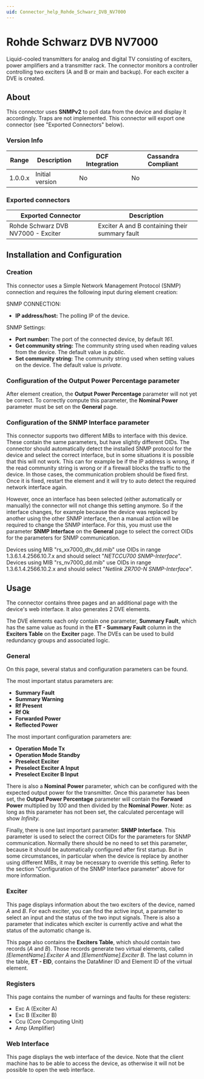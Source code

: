 ```yaml
---
uid: Connector_help_Rohde_Schwarz_DVB_NV7000
---
```


# Rohde Schwarz DVB NV7000

Liquid-cooled transmitters for analog and digital TV consisting of exciters, power amplifiers and a transmitter rack. The connector monitors a controller controlling two exciters (A and B or main and backup). For each exciter a DVE is created.

## About

This connector uses **SNMPv2** to poll data from the device and display it accordingly. Traps are not implemented. This connector will export one connector (see "Exported Connectors" below).

### Version Info

| **Range** | **Description** | **DCF Integration** | **Cassandra Compliant** |
|------------------|-----------------|---------------------|-------------------------|
| 1.0.0.x          | Initial version | No                  | No                      |

### Exported connectors

| **Exported Connector**              | **Description**                                |
|------------------------------------|------------------------------------------------|
| Rohde Schwarz DVB NV7000 - Exciter | Exciter A and B containing their summary fault |

## Installation and Configuration

### Creation

This connector uses a Simple Network Management Protocol (SNMP) connection and requires the following input during element creation:

SNMP CONNECTION:

- **IP address/host:** The polling IP of the device.

SNMP Settings:

- **Port number:** The port of the connected device, by default *161*.
- **Get community string:** The community string used when reading values from the device. The default value is *public*.
- **Set community string:** The community string used when setting values on the device. The default value is *private*.

### Configuration of the Output Power Percentage parameter

After element creation, the **Output Power Percentage** parameter will not yet be correct.
To correctly compute this parameter, the **Nominal Power** parameter must be set on the **General** page.

### Configuration of the SNMP Interface parameter

This connector supports two different MIBs to interface with this device. These contain the same parameters, but have slightly different OIDs. The connector should automatically detect the installed SNMP protocol for the device and select the correct interface, but in some situations it is possible that this will not work. This can for example be if the IP address is wrong, if the read community string is wrong or if a firewall blocks the traffic to the device. In those cases, the communication problem should be fixed first. Once it is fixed, restart the element and it will try to auto detect the required network interface again.

However, once an interface has been selected (either automatically or manually) the connector will not change this setting anymore. So if the interface changes, for example because the device was replaced by another using the other SNMP interface, then a manual action will be required to change the SNMP interface. For this, you must use the parameter **SNMP Interface** on the **General** page to select the correct OIDs for the parameters for SNMP communication.

Devices using MIB "rs_xx7000_dtv_dd.mib" use OIDs in range 1.3.6.1.4.2566.10.7.x and should select "*NETCCU700 SNMP-Interface*".
Devices using MIB "rs_nv7000_dd.mib" use OIDs in range 1.3.6.1.4.2566.10.2.x and should select "*Netlink ZR700-N SNMP-Interface*".

## Usage

The connector contains three pages and an additional page with the device's web interface. It also generates 2 DVE elements.

The DVE elements each only contain one parameter, **Summary Fault**, which has the same value as found in the **ET - Summary Fault** column in the **Exciters Table** on the **Exciter** page. The DVEs can be used to build redundancy groups and associated logic.

### General

On this page, several status and configuration parameters can be found.

The most important status parameters are:

- **Summary Fault**
- **Summary Warning**
- **Rf Present**
- **Rf Ok**
- **Forwarded Power**
- **Reflected Power**

The most important configuration parameters are:

- **Operation Mode Tx**
- **Operation Mode Standby**
- **Preselect Exciter**
- **Preselect Exciter A Input**
- **Preselect Exciter B Input**

There is also a **Nominal** **Power** parameter, which can be configured with the expected output power for the transmitter. Once this parameter has been set, the **Output Power Percentage** parameter will contain the **Forward Power** multiplied by *100* and then divided by the **Nominal Power**.
Note: as long as this parameter has not been set, the calculated percentage will show *Infinity.*

Finally, there is one last important parameter: **SNMP Interface**. This parameter is used to select the correct OIDs for the parameters for SNMP communication.
Normally there should be no need to set this parameter, because it should be automatically configured after first startup. But in some circumstances, in particular when the device is replace by another using different MIBs, it may be necessary to override this setting. Refer to the section "Configuration of the SNMP Interface parameter" above for more information.

### Exciter

This page displays information about the two exciters of the device, named *A* and *B*. For each exciter, you can find the active input, a parameter to select an input and the status of the two input signals. There is also a parameter that indicates which exciter is currently active and what the status of the automatic change is.

This page also contains the **Exciters Table**, which should contain two records (*A* and *B*). Those records generate two virtual elements, called *\[ElementName\].Exciter A* and *\[ElementName\].Exciter B*.
The last column in the table, **ET - EID**, contains the DataMiner ID and Element ID of the virtual element.

### Registers

This page contains the number of warnings and faults for these registers:

- Exc A (Exciter A)
- Exc B (Exciter B)
- Ccu (Core Computing Unit)
- Amp (Amplifier)

### Web Interface

This page displays the web interface of the device. Note that the client machine has to be able to access the device, as otherwise it will not be possible to open the web interface.
